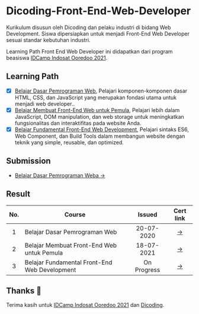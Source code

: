 # Dicoding-Front-End-Web-Developer
Kurikulum disusun oleh Dicoding dan pelaku industri di bidang Web Development. Siswa dipersiapkan untuk menjadi Front-End Web Developer sesuai standar kebutuhan industri.

Learning Path Front End Web Developer ini didapatkan dari program beasiswa [IDCamp Indosat Ooredoo 2021](https://idcamp.indosatooredoo.com/).

## Learning Path
- [x] [Belajar Dasar Pemrograman Web](https://www.dicoding.com/academies/123), Pelajari komponen-komponen dasar HTML, CSS, dan JavaScript yang merupakan fondasi utama untuk menjadi web developer..
- [x] [Belajar Membuat Front-End Web untuk Pemula](https://www.dicoding.com/academies/315), Pelajari lebih dalam JavaScript, DOM manipulation, dan web storage untuk meningkatkan fungsionalitas dan interaktifitas pada website Anda.
- [x] [Belajar Fundamental Front-End Web Development](https://www.dicoding.com/academies/163), Pelajari sintaks ES6, Web Component, dan Build Tools dalam membangun website dengan teknik yang simple, reusable, dan optimized.

## Submission

- [Belajar Dasar Pemrograman Weba →](#)

## Result

| No.  | Course                                          |  Issued    | Cert link |
|:----:|---|:-:|:-:|
|  1   |  Belajar Dasar Pemrograman Web                  | 20-07-2020 | [→](https://www.dicoding.com/certificates/981P29KKOXOY) |
|  2   |  Belajar Membuat Front-End Web untuk Pemula     | 18-07-2021 | [→](https://www.dicoding.com/certificates/72ZDEE3NJPYW) |
|  3   |  Belajar Fundamental Front-End Web Development  | On Progress | [→](#) |

## Thanks :pray:

Terima kasih untuk [IDCamp Indosat Ooredoo 2021](https://idcamp.indosatooredoo.com/) dan [Dicoding](https://www.dicoding.com/).
